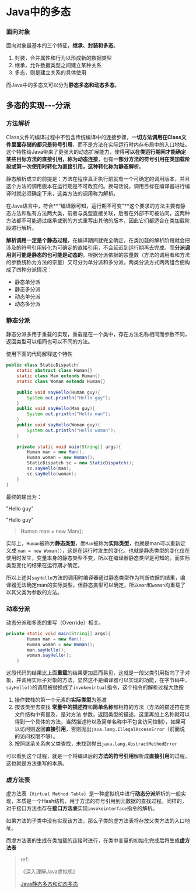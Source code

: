 # Java中的多态

### 面向对象

面向对象最基本的三个特征，**继承、封装和多态**。

1. 封装，合并属性和行为以形成新的数据类型
2. 继承，允许数据类型之间建立某种关系
3. 多态，则是建立关系的具体使用

而Java中的多态又可以分为**静态多态和动态多态**。

## 多态的实现---分派

### 方法解析

Class文件的编译过程中不包含传统编译中的连接步骤，**一切方法调用在Class文件里面存储的都只是符号引用**，而不是方法在实际运行时内存布局中的入口地址。这个特性给Java带来了更强大的动态扩展能力，使得**可以在类运行期间才能确定某些目标方法的直接引用，称为动态连接**，也有**一部分方法的符号引用在类加载阶段或第一次使用时转化为直接引用，这种转化称为静态解析**。

静态解析成立的前提是：方法在程序真正执行前就有一个可确定的调用版本，并且这个方法的调用版本在运行期是不可改变的。换句话说，调用目标在编译器进行编译时就必须确定下来，这类方法的调用称为解析。

在Java语言中，符合**“编译器可知，运行期不可变”**这个要求的方法主要有静态方法和私有方法两大类，前者与类型直接关联，后者在外部不可被访问，这两种方法都不可能通过继承或别的方式重写出其他的版本，因此它们都适合在类加载阶段进行解析。

**解析调用一定是个静态过程**，在编译期间就完全确定，在类加载的解析阶段就会把涉及的符号引用转化为可确定的直接引用，不会延迟到运行期再去完成。而**分派调用则可能是静态的也可能是动态的**，根据分派依据的宗量数（方法的调用者和方法的参数统称为方法的宗量）又可分为单分派和多分派。两类分派方式两两组合便构成了四种分派情况：

- 静态单分派
- 静态多分派
- 动态单分派
- 动态多分派

### 静态分派

静态分派多用于重载的实现，重载是在一个类中，存在方法名称相同而参数不同，返回类型可以相同也可以不同的方法。

使用下面的代码解释这个特性

```java
public class StaticDispatch{
    static abstract class Human{}
    static class Man extends Human{}
    static class Woman extends Human{}
    
    public void sayHello(Human guy){
        System.out.println("Hello guy");
    }
    public void sayHello(Man guy){
        System.out.println("Hello man");
    }
    public void sayHello(Woman guy){
        System.out.println("Hello woman");
    }
    
    private static void main(String[] args){
        Human man = new Man();
        Human woman = new Woman();
        StaticDispatch sc = new StaticDispatch();
        sc.sayHello(man);
        sc.sayHello(woman);
    }
}
```

最终的输出为：

"Hello guy"

"Hello guy"

> Human man = new Man();

实际上，`Human`被称为**静态类型**，而`Man`被称为**实际类型**，也就是man可以重新定义成 `man = new Woman()`，这是在运行时发生的变化。也就是静态类型的变化仅在使用时发生，变量本身的静态类型不变，所以在编译器静态类型是可知的。而实际类型变化的结果在运行期才确定。

所以上述对`sayHello`方法的调用时编译器通过静态类型作为判断依据的结果，编译器无法确定man的实际类型，但静态类型可以确定，所以`man`和`woman`均重载了以其父类为参数的方法。

### 动态分派

动态分派和多态的重写（Override）相关。

```java
private static void main(String[] args){
        Human man = new Man();
        Human woman = new Woman();
        man.sayHello();
    	woman.sayHello();
    }
```

这段代码的结果比上面**重载**的结果更加显而易见，这就是一段父类引用指向了子对象，并调用实际子对象的方法，显然这不是编译器可以实现的功能，在字节码中，`sayHello()`的调用被替换成了`invokevirtual`指令，这个指令的解析过程大致按

1. 操作数栈的第一个元素的**实际类型**为基准
2. 按该类型去查找 **常量中的描述符**和**简单名称**都相符的方法（方法的描述符在类文件结构中有提及，是对方法 参数，返回类型的描述，这里再加上名称就可以得到一个具体的方法，当然描述符以及简单名称中不包含访问控制），如果可以访问则返回**直接引用**，否则抛出`java.lang.IllegalAccessError`（前面说的访问权限不够）。
3. 按照继承关系向父类查找，未找到抛出`java.lang.AbstractMethodError`

可以看到这个过程，就是一个将编译后的**方法的符号引用**解析成**直接引用**的过程，这也就是方法重写的本质。

### 虚方法表

虚方法表（`Virtual Method Table`）是一种虚拟机中进行**动态分派**解析的一般实现，本质是一个Hash结构，用于方法的符号引用到元数据的查找过程。同样的，对于接口方法也存在**接口方法表**实现`invokeinterface`指令的解析。

如果方法的子类中没有实现该方法，那么子类的虚方法表将存放父类方法的入口地址。

而虚方法表的生成在类加载的连接时进行，在类中变量的初始化完成后将生成**虚方法表**





> ref: 
>
> 《深入理解Java虚拟机》
>
> [Java静态多态和动态多态](https://blog.csdn.net/wisimer/article/details/89574634)

